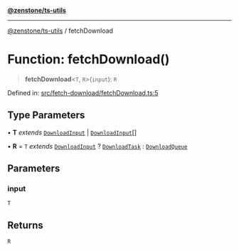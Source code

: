 [**@zenstone/ts-utils**](../README.md)

***

[@zenstone/ts-utils](../globals.md) / fetchDownload

# Function: fetchDownload()

> **fetchDownload**\<`T`, `R`\>(`input`): `R`

Defined in: [src/fetch-download/fetchDownload.ts:5](https://github.com/janpoem/ts-utils/blob/b9219c6997c227d9b9eb09f22e1ab95d12d9260c/src/fetch-download/fetchDownload.ts#L5)

## Type Parameters

• **T** *extends* [`DownloadInput`](../type-aliases/DownloadInput.md) \| [`DownloadInput`](../type-aliases/DownloadInput.md)[]

• **R** = `T` *extends* [`DownloadInput`](../type-aliases/DownloadInput.md) ? [`DownloadTask`](../classes/DownloadTask.md) : [`DownloadQueue`](../classes/DownloadQueue.md)

## Parameters

### input

`T`

## Returns

`R`
